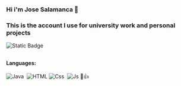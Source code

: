### Hi i'm Jose Salamanca :whale2:
### This is the account I use for university work and personal projects
![Static Badge](https://img.shields.io/badge/UPTC-%20%23ffcc29?labelColor=black)
## 

#### Languages:

![Java](https://img.shields.io/badge/Java-F5B041?style=for-the-badge&logo=java&logoColor=white)&nbsp; ![HTML](https://img.shields.io/badge/HTML-5-orange?style=for-the-badge&logo=html5)&nbsp;![Css](https://img.shields.io/badge/CSS-3-blue?style=for-the-badge&logo=css3)&nbsp; ![Js](https://img.shields.io/badge/JavaScript-yellow?style=for-the-badge&logo=javascript)&nbsp;🧐👍

